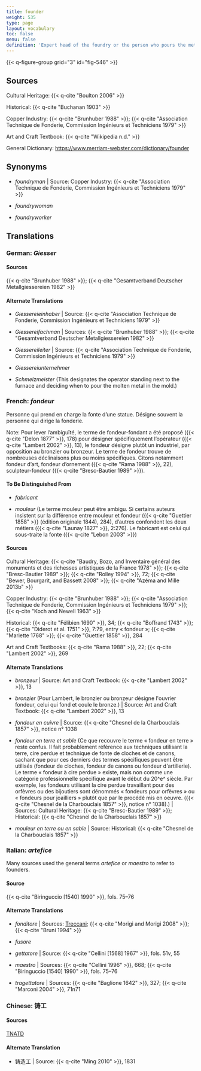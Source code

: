 ```yaml
---
title: founder
weight: 535
type: page
layout: vocabulary
toc: false
menu: false
definition: 'Expert head of the foundry or the person who pours the metal. Person(s) responsible for the translation of the artist’s sculptural model into cast metal sculptures. This may entail a variety of specialized operations, from mold making to wax chasing, alloying, casting, fettling, assembling, chasing, and patination. The artist may in some cases also take on one or more of these roles.'
---
```


{{< q-figure-group grid="3" id="fig-546" >}}

## Sources

Cultural Heritage: {{< q-cite "Boulton 2006" >}}

Historical: {{< q-cite "Buchanan 1903" >}}

Copper Industry: {{< q-cite "Brunhuber 1988" >}}; {{< q-cite "Association Technique de Fonderie, Commission Ingénieurs et Techniciens 1979" >}}

Art and Craft Textbook: {{< q-cite "Wikipedia n.d." >}}

General Dictionary: <https://www.merriam-webster.com/dictionary/founder>

## Synonyms

- *foundryman* | Source: Copper Industry: {{< q-cite "Association Technique de Fonderie, Commission Ingénieurs et Techniciens 1979" >}}

- *foundrywoman*

- *foundryworker*

## Translations

<div class="accordion">

### **German**: *Giesser*

#### Sources

{{< q-cite "Brunhuber 1988" >}}; {{< q-cite "Gesamtverband Deutscher Metallgiessereien 1982" >}}

#### Alternate Translations

- *Giessereieinhaber* | Source: {{< q-cite "Association Technique de Fonderie, Commission Ingénieurs et Techniciens 1979" >}}

- *Giessereifachman* | Sources: {{< q-cite "Brunhuber 1988" >}}; {{< q-cite "Gesamtverband Deutscher Metallgiessereien 1982" >}}

- *Giessereileiter* | Source: {{< q-cite "Association Technique de Fonderie, Commission Ingénieurs et Techniciens 1979" >}}

- *Giessereiunternehmer*

- *Schmelzmeister* (This designates the operator standing next to the furnace and deciding when to pour the molten metal in the mold.)

### **French**: *fondeur*

Personne qui prend en charge la fonte d’une statue. Désigne souvent la personne qui dirige la fonderie.

<div class="backmatter">
Note: Pour lever l’ambiguïté, le terme de fondeur-fondant a été proposé ({{< q-cite "Delon 1877" >}}, 178) pour désigner spécifiquement l’opérateur ({{< q-cite "Lambert 2002" >}}, 13), le fondeur désigne plutôt un industriel, par opposition au bronzier ou bronzeur. Le terme de fondeur trouve de nombreuses déclinaisons plus ou moins spécifiques. Citons notamment fondeur d’art, fondeur d’ornement ({{< q-cite "Rama 1988" >}}, 22), sculpteur-fondeur ({{< q-cite "Bresc-Bautier 1989" >}}).
</div>

#### To Be Distinguished From

- *fabricant*

- *mouleur* (Le terme mouleur peut être ambigu. Si certains auteurs insistent sur la différence entre mouleur et fondeur ({{< q-cite "Guettier 1858" >}} (édition originale 1844), 284), d’autres confondent les deux métiers ({{< q-cite "Launay 1827" >}}, 2:276). Le fabricant est celui qui sous-traite la fonte ({{< q-cite "Lebon 2003" >}})

#### Sources

Cultural Heritage: {{< q-cite "Baudry, Bozo, and Inventaire général des monuments et des richesses artistiques de la France 1978" >}}; {{< q-cite "Bresc-Bautier 1989" >}}; {{< q-cite "Rolley 1994" >}}, 72; {{< q-cite "Bewer, Bourgarit, and Bassett 2008" >}}; {{< q-cite "Azéma and Mille 2013b" >}}

Copper Industry: {{< q-cite "Brunhuber 1988" >}}; {{< q-cite "Association Technique de Fonderie, Commission Ingénieurs et Techniciens 1979" >}}; {{< q-cite "Koch and Newell 1963" >}}

Historical: {{< q-cite "Félibien 1690" >}}, 34; {{< q-cite "Boffrand 1743" >}}; {{< q-cite "Diderot et al. 1751" >}}, 7:79, entry « fondeur »; {{< q-cite "Mariette 1768" >}}; {{< q-cite "Guettier 1858" >}}, 284

Art and Craft Textbooks: {{< q-cite "Rama 1988" >}}, 22; {{< q-cite "Lambert 2002" >}}, 269

#### Alternate Translations

- *bronzeur* | Source: Art and Craft Textbook: {{< q-cite "Lambert 2002" >}}, 13

- *bronzier* (Pour Lambert, le bronzier ou bronzeur désigne l'ouvrier fondeur, celui qui fond et coule le bronze.) | Source: Art and Craft Textbook: {{< q-cite "Lambert 2002" >}}, 13

- *fondeur en cuivre* | Source: {{< q-cite "Chesnel de la Charbouclais 1857" >}}, notice n° 1038

- *fondeur en terre et sable* (Ce que recouvre le terme « fondeur en terre » reste confus. Il fait probablement référence aux techniques utilisant la terre, cire perdue et technique de fonte de cloches et de canons, sachant que pour ces derniers des termes spécifiques peuvent être utilisés (fondeur de cloches, fondeur de canons ou fondeur d'artillerie). Le terme « fondeur à cire perdue » existe, mais non comme une catégorie professionnelle spécifique avant le début du 20^e^ siècle. Par exemple, les fondeurs utilisant la cire perdue travaillant pour des orfèvres ou des bijoutiers sont dénommés « fondeurs pour orfèvres » ou « fondeurs pour joailliers » plutôt que par le procédé mis en oeuvre. ({{< q-cite "Chesnel de la Charbouclais 1857" >}}, notice n° 1038).) | Sources: Cultural Heritage: {{< q-cite "Bresc-Bautier 1989" >}}; Historical: {{< q-cite "Chesnel de la Charbouclais 1857" >}}

- *mouleur en terre ou en sable* | Source: Historical: {{< q-cite "Chesnel de la Charbouclais 1857" >}}

### **Italian**: *artefice*

Many sources used the general terms *artefice* or *maestro* to refer to founders.

#### Source

{{< q-cite "Biringuccio [1540] 1990" >}}, fols. 75–76

#### Alternate Translations

- *fonditore* | Sources: [Treccani](https://www.treccani.it/vocabolario/ricerca/fonditore/); {{< q-cite "Morigi and Morigi 2008" >}}; {{< q-cite "Bruni 1994" >}}

- *fusore*

- *gettatore* | Source: {{< q-cite "Cellini [1568] 1967" >}}, fols. 51v, 55

- *maestro* | Sources: {{< q-cite "Cellini 1996" >}}, 668; {{< q-cite "Biringuccio [1540] 1990" >}}, fols. 75–76

- *tragettatore* | Sources: {{< q-cite "Baglione 1642" >}}, 327; {{< q-cite "Marconi 2004" >}}, 71n71

### **Chinese**: 铸工

#### Sources

[TNATD](https://terms.naer.edu.tw/detail/626946/?index=3)

#### Alternate Translation

- 铸造工 | Source: {{< q-cite "Ming 2010" >}}, 1831

</div>
